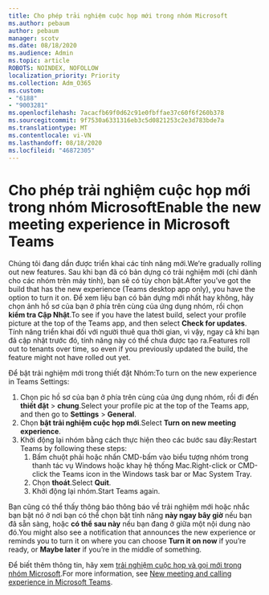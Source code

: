 ```yaml
---
title: Cho phép trải nghiệm cuộc họp mới trong nhóm Microsoft
ms.author: pebaum
author: pebaum
manager: scotv
ms.date: 08/18/2020
ms.audience: Admin
ms.topic: article
ROBOTS: NOINDEX, NOFOLLOW
localization_priority: Priority
ms.collection: Adm_O365
ms.custom:
- "6188"
- "9003281"
ms.openlocfilehash: 7acacfb69f0d62c91e0fbffae37c60f6f260b378
ms.sourcegitcommit: 9f7530a6331316eb3c5d0821253c2e3d783bde7a
ms.translationtype: MT
ms.contentlocale: vi-VN
ms.lasthandoff: 08/18/2020
ms.locfileid: "46872305"
---
```

# <a name="enable-the-new-meeting-experience-in-microsoft-teams"></a><span data-ttu-id="f80b8-102">Cho phép trải nghiệm cuộc họp mới trong nhóm Microsoft</span><span class="sxs-lookup"><span data-stu-id="f80b8-102">Enable the new meeting experience in Microsoft Teams</span></span>

<span data-ttu-id="f80b8-103">Chúng tôi đang dần được triển khai các tính năng mới.</span><span class="sxs-lookup"><span data-stu-id="f80b8-103">We’re gradually rolling out new features.</span></span> <span data-ttu-id="f80b8-104">Sau khi bạn đã có bản dựng có trải nghiệm mới (chỉ dành cho các nhóm trên máy tính), bạn sẽ có tùy chọn bật.</span><span class="sxs-lookup"><span data-stu-id="f80b8-104">After you’ve got the build that has the new experience (Teams desktop app only), you have the option to turn it on.</span></span> <span data-ttu-id="f80b8-105">Để xem liệu bạn có bản dựng mới nhất hay không, hãy chọn ảnh hồ sơ của bạn ở phía trên cùng của ứng dụng nhóm, rồi chọn  **kiểm tra Cập Nhật**.</span><span class="sxs-lookup"><span data-stu-id="f80b8-105">To see if you have the latest build, select your profile picture at the top of the Teams app, and then select  **Check for updates**.</span></span> <span data-ttu-id="f80b8-106">Tính năng triển khai đối với người thuê qua thời gian, vì vậy, ngay cả khi bạn đã cập nhật trước đó, tính năng này có thể chưa được tạo ra.</span><span class="sxs-lookup"><span data-stu-id="f80b8-106">Features roll out to tenants over time, so even if you previously updated the build, the feature might not have rolled out yet.</span></span>  

<span data-ttu-id="f80b8-107">Để bật trải nghiệm mới trong thiết đặt Nhóm:</span><span class="sxs-lookup"><span data-stu-id="f80b8-107">To turn on the new experience in Teams Settings:</span></span>

1. <span data-ttu-id="f80b8-108">Chọn pic hồ sơ của bạn ở phía trên cùng của ứng dụng nhóm, rồi đi đến **thiết đặt**  >   **chung**.</span><span class="sxs-lookup"><span data-stu-id="f80b8-108">Select your profile pic at the top of the Teams app, and then go to **Settings** >  **General**.</span></span> 
2. <span data-ttu-id="f80b8-109">Chọn **bật trải nghiệm cuộc họp mới**.</span><span class="sxs-lookup"><span data-stu-id="f80b8-109">Select **Turn on new meeting experience**.</span></span>
3. <span data-ttu-id="f80b8-110">Khởi động lại nhóm bằng cách thực hiện theo các bước sau đây:</span><span class="sxs-lookup"><span data-stu-id="f80b8-110">Restart Teams by following these steps:</span></span>
    1. <span data-ttu-id="f80b8-111">Bấm chuột phải hoặc nhấn CMD-bấm vào biểu tượng nhóm trong thanh tác vụ Windows hoặc khay hệ thống Mac.</span><span class="sxs-lookup"><span data-stu-id="f80b8-111">Right-click or CMD-click the Teams icon in the Windows task bar or Mac System Tray.</span></span>
    2. <span data-ttu-id="f80b8-112">Chọn **thoát**.</span><span class="sxs-lookup"><span data-stu-id="f80b8-112">Select **Quit**.</span></span>
    3. <span data-ttu-id="f80b8-113">Khởi động lại nhóm.</span><span class="sxs-lookup"><span data-stu-id="f80b8-113">Start Teams again.</span></span>

<span data-ttu-id="f80b8-114">Bạn cũng có thể thấy thông báo thông báo về trải nghiệm mới hoặc nhắc bạn bật nó ở nơi bạn có thể chọn bật tính năng  **này ngay bây giờ**  nếu bạn đã sẵn sàng, hoặc  **có thể sau này** nếu bạn đang ở giữa một nội dung nào đó.</span><span class="sxs-lookup"><span data-stu-id="f80b8-114">You might also see a notification that announces the new experience or reminds you to turn it on where you can choose  **Turn it on now**  if you’re ready, or  **Maybe later** if you’re in the middle of something.</span></span>  

<span data-ttu-id="f80b8-115">Để biết thêm thông tin, hãy xem [trải nghiệm cuộc họp và gọi mới trong nhóm Microsoft](https://techcommunity.microsoft.com/t5/microsoft-teams-blog/new-meeting-and-calling-experience-in-microsoft-teams/ba-p/1537581).</span><span class="sxs-lookup"><span data-stu-id="f80b8-115">For more information, see [New meeting and calling experience in Microsoft Teams](https://techcommunity.microsoft.com/t5/microsoft-teams-blog/new-meeting-and-calling-experience-in-microsoft-teams/ba-p/1537581).</span></span>